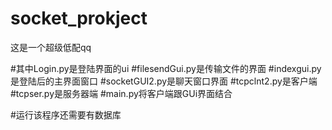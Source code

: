 # socket_prokject

这是一个超级低配qq

#其中Login.py是登陆界面的ui
#filesendGui.py是传输文件的界面
#indexgui.py是登陆后的主界面窗口
#socketGUI2.py是聊天窗口界面
#tcpclnt2.py是客户端
#tcpser.py是服务器端
#main.py将客户端跟GUi界面结合

#运行该程序还需要有数据库
